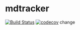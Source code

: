 # mdtracker
[![Build Status](https://travis-ci.com/mgbardakov/mdtracker.svg?branch=master)](https://travis-ci.com/mgbardakov/mdtracker)
[![codecov](https://codecov.io/gh/mgbardakov/mdtracker/branch/master/graph/badge.svg?token=DLTOU47N71)](https://codecov.io/gh/mgbardakov/mdtracker)
change

